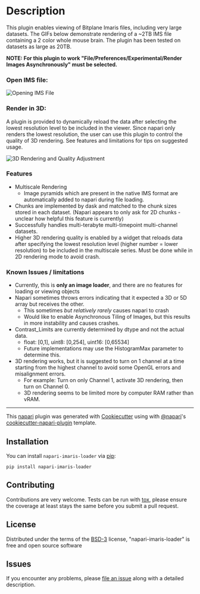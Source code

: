 

# Description

This plugin enables viewing of Bitplane Imaris files, including very large datasets.  The GIFs below demonstrate rendering of a ~2TB IMS file containing a 2 color whole mouse brain.  The plugin has been tested on datasets as large as 20TB.

**NOTE: For this plugin to work "File/Preferences/Experimental/Render Images Asynchronously" must be selected.**



### Open IMS file:

![Opening IMS File](https://github.com/AlanMWatson/napari-imaris-loader/blob/main/gifs/opening.gif?raw=true "Opening IMS File")



### Render in 3D:

A plugin is provided to dynamically reload the data after selecting the lowest resolution level to be included in the viewer.  Since napari only renders the lowest resolution, the user can use this plugin to control the quality of 3D rendering.  See features and limitations for tips on suggested usage.

![3D Rendering and Quality Adjustment](https://github.com/AlanMWatson/napari-imaris-loader/blob/main/gifs/3D_plugin.gif?raw=true "3D Rendering and Quality Adjustment")



### Features

* Multiscale Rendering
  * Image pyramids which are present in the native IMS format are automatically added to napari during file loading.
* Chunks are implemented by dask and matched to the chunk sizes stored in each dataset.  (Napari appears to only ask for 2D chunks - unclear how helpful this feature is currently)
* Successfully handles multi-terabyte multi-timepoint multi-channel datasets.
* Higher 3D rendering quality is enabled by a widget that reloads data after specifying the lowest resolution level (higher number = lower resolution) to be included in the multiscale series.  Must be done while in 2D rendering mode to avoid crash.

### Known Issues / limitations

* Currently, this is **only an image loader**, and there are no features for loading or viewing objects
* Napari sometimes throws errors indicating that it expected a 3D or 5D array but receives the other.
  * This sometimes *but relatively rarely* causes napari to crash
  * Would like to enable Asynchronous Tiling of Images, but this results in more instability and causes crashes.
* Contrast_Limits are currently determined by dtype and not the actual data.
  * float: [0,1], uint8: [0,254], uint16: [0,65534]
  * Future implementations may use the HistogramMax parameter to determine this.
* 3D rendering works, but it is suggested to turn on 1 channel at a time starting from the highest channel to avoid some OpenGL errors and misalignment errors.
  * For example: Turn on only Channel 1, activate 3D rendering, then turn on Channel 0.
  * 3D rendering seems to be limited more by computer RAM rather than vRAM.


----------------------------------

This [napari] plugin was generated with [Cookiecutter] using with [@napari]'s [cookiecutter-napari-plugin] template.

<!--
Don't miss the full getting started guide to set up your new package:
https://github.com/napari/cookiecutter-napari-plugin#getting-started

and review the napari docs for plugin developers:
https://napari.org/docs/plugins/index.html
-->

## Installation

You can install `napari-imaris-loader` via [pip]:

    pip install napari-imaris-loader

## Contributing

Contributions are very welcome. Tests can be run with [tox], please ensure
the coverage at least stays the same before you submit a pull request.

## License

Distributed under the terms of the [BSD-3] license,
"napari-imaris-loader" is free and open source software

## Issues

If you encounter any problems, please [file an issue] along with a detailed description.

[napari]: https://github.com/napari/napari
[Cookiecutter]: https://github.com/audreyr/cookiecutter
[@napari]: https://github.com/napari
[MIT]: http://opensource.org/licenses/MIT
[BSD-3]: http://opensource.org/licenses/BSD-3-Clause
[GNU GPL v3.0]: http://www.gnu.org/licenses/gpl-3.0.txt
[GNU LGPL v3.0]: http://www.gnu.org/licenses/lgpl-3.0.txt
[Apache Software License 2.0]: http://www.apache.org/licenses/LICENSE-2.0
[Mozilla Public License 2.0]: https://www.mozilla.org/media/MPL/2.0/index.txt
[cookiecutter-napari-plugin]: https://github.com/napari/cookiecutter-napari-plugin

[file an issue]: https://github.com/AlanMWatson/napari-imaris-loader/issues

[napari]: https://github.com/napari/napari
[tox]: https://tox.readthedocs.io/en/latest/
[pip]: https://pypi.org/project/pip/
[PyPI]: https://pypi.org/
